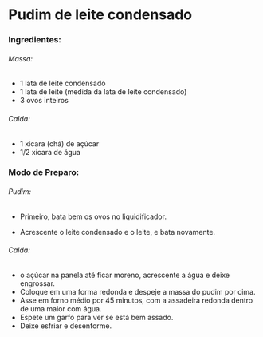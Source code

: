 # Pudim de leite condensado

### Ingredientes:

 ###### Massa:

- 1 lata de leite condensado
- 1 lata de leite (medida da lata de leite condensado)
- 3 ovos inteiros

###### Calda:

- 1 xícara (chá) de açúcar
- 1/2 xícara de água



### Modo de Preparo:

###### Pudim:

- Primeiro, bata bem os ovos no liquidificador.

- Acrescente o leite condensado e o leite, e bata novamente.

###### Calda:

- o açúcar na panela até ficar moreno, acrescente a água e deixe engrossar.
- Coloque em uma forma redonda e despeje a massa do pudim por cima.
- Asse em forno médio por 45 minutos, com a assadeira redonda dentro de uma maior com água.
- Espete um garfo para ver se está bem assado.
- Deixe esfriar e desenforme.

